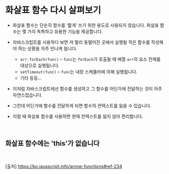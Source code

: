 # 화살표 함수 다시 살펴보기

- 화살표 함수는 단순히 함수를 ‘짧게’ 쓰기 위한 용도로 사용되지 않습니다. 화살표 함수는 몇 가지 독특하고 유용한 기능을 제공합니다.
- 자바스크립트를 사용하다 보면 저 멀리 동떨어진 곳에서 실행될 작은 함수를 작성해야 하는 상황을 자주 만나게 됩니다.

  - `arr.forEach(func)` – `func`는 `forEach`가 호출될 때 배열 `arr`의 요소 전체를 대상으로 실행됩니다.
  - `setTimeout(func)` – `func`는 내장 스케줄러에 의해 실행됩니다.
  - 기타 등등…

- 이처럼 자바스크립트에선 함수를 생성하고 그 함수를 어딘가에 전달하는 것이 아주 자연스럽습니다.
- 그런데 어딘가에 함수를 전달하게 되면 함수의 컨텍스트를 잃을 수 있습니다.
- 이럴 때 화살표 함수를 사용하면 현재 컨텍스트를 잃지 않아 편리합니다.

<br>

## 화살표 함수에는 'this’가 없습니다

<br>

[출처]
https://ko.javascript.info/arrow-functions#ref-234
